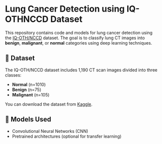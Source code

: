 # Lung Cancer Detection using IQ-OTHNCCD Dataset

This repository contains code and models for lung cancer detection using the [IQ-OTH/NCCD](https://www.kaggle.com/datasets/saibalmarsce/iqothnccd-lung-cancer-dataset) dataset. The goal is to classify lung CT images into **benign**, **malignant**, or **normal** categories using deep learning techniques.

## 📂 Dataset

The IQ-OTH/NCCD dataset includes 1,190 CT scan images divided into three classes:
- **Normal** (n=1010)
- **Benign** (n=75)
- **Malignant** (n=105)

You can download the dataset from [Kaggle](https://www.kaggle.com/datasets/saibalmarsce/iqothnccd-lung-cancer-dataset).

## 🧠 Models Used

- Convolutional Neural Networks (CNN)
- Pretrained architectures (optional for transfer learning)

